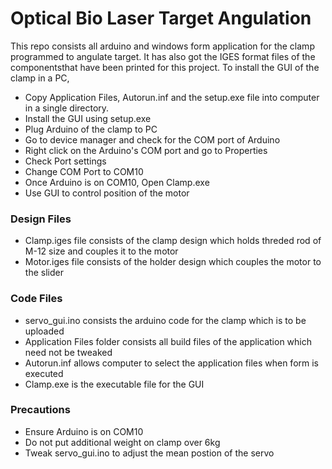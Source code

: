 # Optical Bio Laser Target Angulation

This repo consists all arduino and windows form application for the clamp programmed to angulate target.
It has also got the IGES format files of the componentsthat have been printed for this project.
To install the GUI of the clamp in a PC,

* Copy Application Files, Autorun.inf and the setup.exe file into computer in a single directory.  
* Install the GUI using setup.exe
* Plug Arduino of the clamp to PC
* Go to device manager and check for the COM port of Arduino
* Right click on the Arduino's COM port and go to Properties
* Check Port settings
* Change COM Port to COM10
* Once Arduino is on COM10, Open Clamp.exe
* Use GUI to control position of the motor

### Design Files

* Clamp.iges file consists of the clamp design which holds threded rod of M-12 size and couples it to the motor
* Motor.iges file consists of the holder design which couples the motor to the slider

### Code Files

* servo_gui.ino consists the arduino code for the clamp which is to be uploaded
* Application Files folder consists all build files of the application which need not be tweaked
* Autorun.inf allows computer to select the application files when form is executed
* Clamp.exe is the executable file for the GUI

### Precautions

* Ensure Arduino is on COM10
* Do not put additional weight on clamp over 6kg
* Tweak servo_gui.ino to adjust the mean postion of the servo
